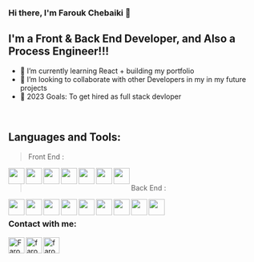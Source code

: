 ### Hi there, I'm Farouk Chebaiki 👋

## I'm a Front & Back End  Developer, and Also a Process Engineer!!!
- 🌱 I’m currently learning React + building my portfolio
- 👯 I’m looking to collaborate with other Developers in my in my future projects
- 🥅 2023 Goals: To get hired as full stack devloper
<br />

## Languages and Tools:

> Front End :

<img align="left" height="32" width="32" src="https://cdn.simpleicons.org/javascript" />
<img align="left" height="32" width="32" src="https://cdn.simpleicons.org/react/" />
<img align="left" height="32" width="32" src="https://cdn.simpleicons.org/redux" />
<img align="left" height="32" width="32" src="https://cdn.simpleicons.org/reduxsaga" />
<img align="left" height="32" width="32" src="https://cdn.simpleicons.org/html5" />
<img align="left" height="32" width="32" src="https://cdn.simpleicons.org/css3" />
<img align="left" height="32" width="32" src="https://cdn.simpleicons.org/sass" />

<br />

> Back End :

<img align="left" height="32" width="32" src="https://cdn.simpleicons.org/nodedotjs" />
<img align="left" height="32" width="32" src="https://cdn.simpleicons.org/postgresql" />
<img align="left" height="32" width="32" src="https://cdn.simpleicons.org/mongodb" />
<img align="left" height="32" width="32" src="https://cdn.simpleicons.org/firebase" />
<img align="left" height="32" width="32" src="https://cdn.simpleicons.org/git" />
<img align="left" height="32" width="32" src="https://cdn.simpleicons.org/github" />
<img align="left" height="32" width="32" src="https://cdn.simpleicons.org/gnometerminal" />
<img align="left" height="32" width="32" src="https://cdn.simpleicons.org/sublimetext" />
<img align="left"  height="32" width="32" src="https://cdn.simpleicons.org/visualstudiocode" />

<br />


### Contact with me:

[<img align="left" alt="Farouk | Gmail"  height="32" width="32" src="https://cdn.simpleicons.org/gmail" />][gmail]
[<img align="left" alt="farouk | LinkedIn"  height="32" width="32" src="https://cdn.simpleicons.org/linkedin" />][linkedin]
[<img align="left" alt="farouk | Twitter"  height="32" width="32" src="https://cdn.simpleicons.org/twitter" />][twitter]
<br />

[gmail]: mailto:farouk.chebaiki@gmail.com
[twitter]: https://twitter.com/faroukchebaiki
[linkedin]: https://linkedin.com/in/farouk7
